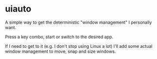 # uiauto
A simple way to get the deterministic "window management" I personally want. 

Press a key combo, start or switch to the desired app. 

If I need to get to it (e.g. I don't stop using Linux a lot) I'll add some actual window management to move, snap and size windows.

